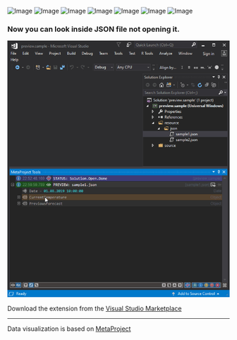 ![Image](https://img.shields.io/github/license/viacheslav-lozinskyi/Preview-JSON)
![Image](https://img.shields.io/github/issues/viacheslav-lozinskyi/Preview-JSON)
![Image](https://img.shields.io/github/stars/viacheslav-lozinskyi/Preview-JSON)
![Image](https://img.shields.io/github/languages/code-size/viacheslav-lozinskyi/Preview-JSON)
![Image](https://img.shields.io/badge/VS-2019-blueviolet)
![Image](https://img.shields.io/badge/VS-2017-blueviolet)
![Image](https://img.shields.io/badge/VS-2015-blueviolet)

### Now you can look inside JSON file not opening it.

![Image](resource/video/Presentation1.gif)

Download the extension from the [Visual Studio Marketplace](https://marketplace.visualstudio.com/items?itemName=ViacheslavLozinskyi.Preview-JSON)
<hr>
Data visualization is based on <a href="https://marketplace.visualstudio.com/items?itemName=ViacheslavLozinskyi.MetaProject">MetaProject</a>
